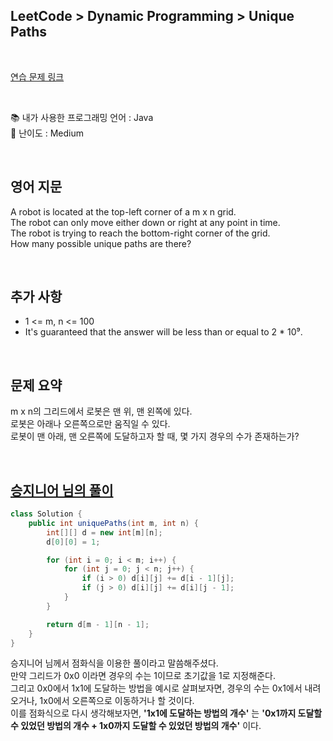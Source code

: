 ## **LeetCode > Dynamic Programming > Unique Paths**

</br>

[연습 문제 링크](https://leetcode.com/problems/unique-paths/)

</br>

📚 내가 사용한 프로그래밍 언어 : Java  
🎢 난이도 : Medium

</br>

## 영어 지문

A robot is located at the top-left corner of a m x n grid.  
The robot can only move either down or right at any point in time.  
The robot is trying to reach the bottom-right corner of the grid.  
How many possible unique paths are there?

</br>

## 추가 사항

- 1 <= m, n <= 100
- It's guaranteed that the answer will be less than or equal to 2 \* 10⁹.

</br>

## 문제 요약

m x n의 그리드에서 로봇은 맨 위, 맨 왼쪽에 있다.  
로봇은 아래나 오른쪽으로만 움직일 수 있다.  
로봇이 맨 아래, 맨 오른쪽에 도달하고자 할 때, 몇 가지 경우의 수가 존재하는가?

</br>

## [승지니어 님의 풀이](https://www.youtube.com/watch?v=cK_0tjzVCy4&ab_channel=%EC%8A%B9%EC%A7%80%EB%8B%88%EC%96%B4Sengineer)

```java
class Solution {
    public int uniquePaths(int m, int n) {
        int[][] d = new int[m][n];
        d[0][0] = 1;

        for (int i = 0; i < m; i++) {
            for (int j = 0; j < n; j++) {
                if (i > 0) d[i][j] += d[i - 1][j];
                if (j > 0) d[i][j] += d[i][j - 1];
            }
        }

        return d[m - 1][n - 1];
    }
}
```

승지니어 님께서 점화식을 이용한 풀이라고 말씀해주셨다.  
만약 그리드가 0x0 이라면 경우의 수는 1이므로 초기값을 1로 지정해준다.  
그리고 0x0에서 1x1에 도달하는 방법을 예시로 살펴보자면, 경우의 수는 0x1에서 내려오거나, 1x0에서 오른쪽으로 이동하거나 할 것이다.  
이를 점화식으로 다시 생각해보자면, **'1x1에 도달하는 방법의 개수'** 는 **'0x1까지 도달할 수 있었던 방법의 개수 + 1x0까지 도달할 수 있었던 방법의 개수'** 이다.
